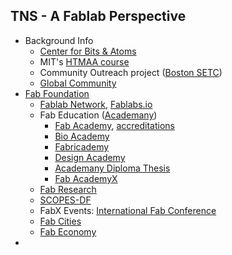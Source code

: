 ## TNS - A Fablab Perspective
* Background Info
  * [Center for Bits & Atoms](http://cba.mit.edu/about/index.html)
  * MIT's [HTMAA course](https://ocw.mit.edu/courses/media-arts-and-sciences/mas-863-how-to-make-almost-anything-fall-2002/)
  * Community Outreach project ([Boston SETC](https://www.facebook.com/pg/FabLabBoston/about/?ref=page_internal))
  * [Global Community](https://fablabs.io/labs/map)
* [Fab Foundation](https://www.fabfoundation.org/)
  * [Fablab Network](https://www.fabfoundation.org/global-community/), [Fablabs.io](https://www.fabfoundation.org/global-community/#fablab-map)
  * Fab Education ([Academany](http://academany.org/))
    * [Fab Academy](http://academany.org/fabacademy/), [accreditations](http://fabacademy.org/about/accreditations.html)
    * [Bio Academy](http://bio.academany.org/)
    * [Fabricademy](https://textile-academy.org/bootcamp/)
    * [Design Academy](http://academany.org/design/)
    * [Academany Diploma Thesis](http://academany.org/academany_thesis/)
    * [Fab AcademyX](http://academany.org/fabacademyx/)
  * [Fab Research](https://www.fabfoundation.org/projects-initiatives/#fabresearch)
  * [SCOPES-DF](https://www.fabfoundation.org/education/#scopes-full)
  * FabX Events: [International Fab Conference](https://www.fabevent.org/)
  * [Fab Cities](https://fab.city/)
  * [Fab Economy](https://www.fabeconomy.com/)
* 
